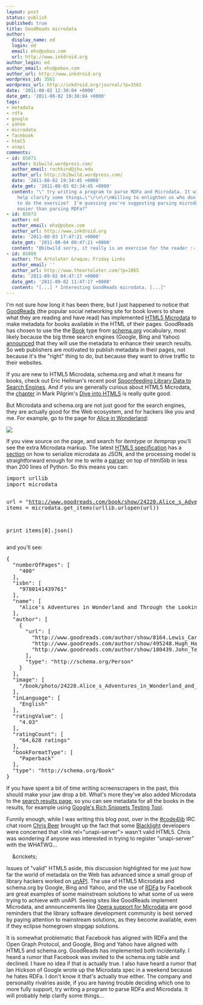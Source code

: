 ```yaml
---
layout: post
status: publish
published: true
title: GoodReads microdata
author:
  display_name: ed
  login: ed
  email: ehs@pobox.com
  url: http://www.inkdroid.org
author_login: ed
author_email: ehs@pobox.com
author_url: http://www.inkdroid.org
wordpress_id: 3561
wordpress_url: http://inkdroid.org/journal/?p=3561
date: '2011-08-02 12:30:04 +0000'
date_gmt: '2011-08-02 19:30:04 +0000'
tags:
- metadata
- rdfa
- google
- yahoo
- microdata
- facebook
- html5
- unapi
comments:
- id: 85071
  author: bibwild.wordpress.com/
  author_email: rochkind@jhu.edu
  author_url: http://bibwild.wordpress.com/
  date: '2011-08-02 19:34:45 +0000'
  date_gmt: '2011-08-03 02:34:45 +0000'
  content: "\" try writing a program to parse RDFa and Microdata. It will probably
    help clarify some things…\"\r\n\r\nWilling to enlighten us who don't have time
    to do the exersize?  I'm guessing you're suggesting parsing microdata is a lot
    easier than parsing RDFa?"
- id: 85073
  author: ed
  author_email: ehs@pobox.com
  author_url: http://www.inkdroid.org
  date: '2011-08-03 17:47:21 +0000'
  date_gmt: '2011-08-04 00:47:21 +0000'
  content: "@bibwild sorry, it really is an exercise for the reader :-)"
- id: 85089
  author: The Artolater &raquo; Friday Links
  author_email: ''
  author_url: http://www.theartolater.com/?p=1065
  date: '2011-09-02 04:47:17 +0000'
  date_gmt: '2011-09-02 11:47:17 +0000'
  content: "[...] * Interesting GoodReads microdata. [...]"
---
```


<p>I'm not sure how long it has been there, but I just happened to notice that <a href="http://goodreads.com">GoodReads</a> (the popular social networking site for book lovers to share what they are reading and have read) has implemented <a href="http://dev.w3.org/html5/md/">HTML5 Microdata</a> to make metadata for books available in the HTML of their pages. GoodReads has chosen to use the the <a href="http://schema.org/Book">Book</a> type from <a href="http://schema.org/">schema.org</a> vocabulary, most likely because the big three search engines (Google, Bing and Yahoo) <a href="http://googlewebmastercentral.blogspot.com/2011/06/introducing-schemaorg-search-engines.html">announced</a> that they will use the metadata to enhance their search results. So web publishers are motivated to publish metadata in their pages, not because it's the "right" thing to do, but because they want to drive traffic to their websites.</p>
<p>If you are new to HTML5 Microdata, schema.org and what it means for books, check out Eric Hellman's recent post <a href="http://go-to-hellman.blogspot.com/2011/07/spoonfeeding-library-data-to-search.html">Spoonfeeding Library Data to Search Engines</a>. And if you are generally curious about HTML5 Microdata, the <a href="http://diveintohtml5.org/extensibility.html">chapter</a> in Mark Pilgrim's <a href="http://diveintohtml5.org/">Dive into HTML5</a> is really quite good.</p>
<p>But Microdata and schema.org are not just good for the search engines, they are actually good for the Web ecosystem, and for hackers like you and me. For example, go to the page for <a itemprop="image" href="http://www.goodreads.com/book/show/24220.Alice_s_Adventures_in_Wonderland_and_Through_the_Looking_Glass">Alice in Wonderland</a>:</p>
<p><a href="http://www.goodreads.com/book/show/24220.Alice_s_Adventures_in_Wonderland_and_Through_the_Looking_Glass"><img src="http://inkdroid.org/images/goodreads-alice.png"/></a></p>
<p>If you view source on the page, and search for <em>itemtype</em> or <em>itemprop</em> you'll see the extra Microdata markup. The latest <a href="http://dev.w3.org/html5/md/">HTML5 specification</a> has a <a href="http://dev.w3.org/html5/md/#json">section</a> on how to serialize microdata as JSON, and the processing model is straightforward enough for me to write a <a href="https://github.com/edsu/microdata/blob/master/microdata.py">parser</a> on top of html5lib in less than 200 lines of Python. So this means you can:</p>
<pre lang="python">
import urllib
import microdata

url = "http://www.goodreads.com/book/show/24220.Alice_s_Adventures_in_Wonderland_and_Through_the_Looking_Glass"
items = microdata.get_items(urllib.urlopen(url))

print items[0].json()
</pre>
<p>and you'll see:</p>
<pre lang="javascript">
{
  "numberOfPages": [
    "400"
  ],
  "isbn": [
    "9780141439761"
  ],
  "name": [
    "Alice's Adventures in Wonderland and Through the Looking-Glass"
  ],
  "author": [
    {
      "url": [
        "http://www.goodreads.com/author/show/8164.Lewis_Carroll",
        "http://www.goodreads.com/author/show/495248.Hugh_Haughton",
        "http://www.goodreads.com/author/show/180439.John_Tenniel"
      ],
      "type": "http://schema.org/Person"
    }
  ],
  "image": [
    "/book/photo/24220.Alice_s_Adventures_in_Wonderland_and_Through_the_Looking_Glass"
  ],
  "inLanguage": [
    "English"
  ],
  "ratingValue": [
    "4.03"
  ],
  "ratingCount": [
    "64,628 ratings"
  ],
  "bookFormatType": [
    "Paperback"
  ],
  "type": "http://schema.org/Book"
}
</pre>
<p>If you have spent a bit of time writing screenscrapers in the past, this should make your jaw drop a bit. What's more they've also added Microdata to the <a href="http://www.goodreads.com/search?query=world+wide+web">search results page</a>, so you can see metadata for all the books in the results, for example using <a href="http://www.google.com/webmasters/tools/richsnippets?url=http%3A%2F%2Fwww.goodreads.com%2Fsearch%3Fquery%3Dhtml5&view=">Google's Rich Snippets Testing Tool</a>.</p>
<p>Funnily enough, while I was writing this blog post, over in the <a href="irc://irc.freenode.net/code4lib">#code4lib</a> IRC chat room <a href="https://twitter.com/_cb_">Chris Beer</a> brought up the fact that some <a href="http://projectblacklight.org/">Blacklight</a> developers were concerned that &lt;link rel="unapi-server"&gt; wasn't valid HTML5. Chris was wondering if anyone was interested in trying to register "unapi-server" with the WHATWG... </p>
<p>&nbsp;&nbsp;&nbsp;&nbsp;&amp;crickets;</p>
<p>Issues of "valid" HTML5 aside, this discussion highlighted for me just how far the world of metadata on the Web has advanced since a small group of library hackers worked on <a href="http://unapi.info">unAPI</a>. The use of HTML5 Microdata and schema.org by Google, Bing and Yahoo, and the use of <a href="https://developers.facebook.com/docs/opengraph/">RDFa</a> by Facebook are great examples of some mainstream solutions to what some of us were trying to achieve with unAPI. Seeing sites like GoodReads implement Microdata, and announcements like <a href="http://my.opera.com/desktopteam/blog/2011/07/27/latency-microdata-qresync">Opera support for Microdata</a> are good reminders that the library software development community is best served by paying attention to mainstream solutions, as they become available, even if they eclipse homegrown stopgap solutions.</p>
<p>It is somewhat problematic that Facebook has aligned with RDFa and the Open Graph Protocol, and Google, Bing and Yahoo have aligned with HTML5 and schema.org. GoodReads has implemented both incidentally. I heard a rumor that Facebook was invited to the schema.org table and declined. I have no idea if that is actually true. I also have heard a rumor that Ian Hickson of Google wrote up the Microdata spec in a weekend because he hates RDFa. I don't know it that's actually true either. The company and personality rivalries aside, if you are having trouble deciding which one to more fully support, try writing a program to parse RDFa and Microdata. It will probably help clarify some things...</p>
